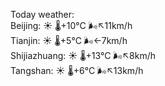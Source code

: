 Today weather:  
Beijing: ☀️   🌡️+10°C 🌬️↖11km/h  
Tianjin: ☀️   🌡️+5°C 🌬️←7km/h  
Shijiazhuang: ☀️   🌡️+13°C 🌬️↖8km/h  
Tangshan: ☀️   🌡️+6°C 🌬️↖13km/h  
